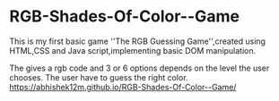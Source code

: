 # RGB-Shades-Of-Color--Game
This is my first basic game ''The RGB Guessing Game'',created using HTML,CSS and Java script,implementing basic DOM manipulation.

The gives a rgb code and 3 or 6 options depends on the level the user chooses.
The user have to guess the right color.
https://abhishek12m.github.io/RGB-Shades-Of-Color--Game/